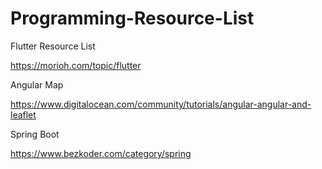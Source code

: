 # Programming-Resource-List


Flutter Resource List

https://morioh.com/topic/flutter


Angular Map 

https://www.digitalocean.com/community/tutorials/angular-angular-and-leaflet

Spring Boot

https://www.bezkoder.com/category/spring
